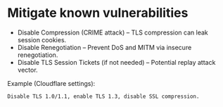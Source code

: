 # Mitigate known vulnerabilities

* Disable Compression (CRIME attack) – TLS compression can leak session cookies.
* Disable Renegotiation – Prevent DoS and MITM via insecure renegotiation.
* Disable TLS Session Tickets (if not needed) – Potential replay attack vector.

Example (Cloudflare settings):

    Disable TLS 1.0/1.1, enable TLS 1.3, disable SSL compression.